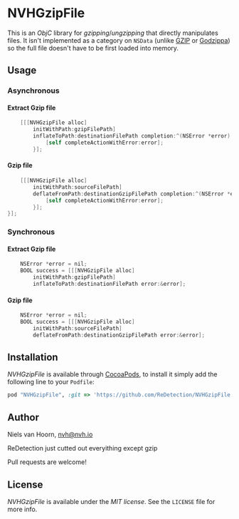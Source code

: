 # NVHGzipFile

This is an *ObjC* library for *gzipping*/*ungzipping* that directly manipulates files. It isn't implemented as a category on `NSData` (unlike [GZIP](https://github.com/nicklockwood/GZIP) or [Godzippa](https://github.com/mattt/Godzippa)) so the full file doesn't have to be first loaded into memory.

## Usage

### Asynchronous

#### Extract Gzip file

```objective-c
    [[[NVHGzipFile alloc]
        initWithPath:gzipFilePath]
        inflateToPath:destinationFilePath completion:^(NSError *error) {
            [self completeActionWithError:error];
        }];
```

#### Gzip file

```objective-c
    [[[NVHGzipFile alloc]
        initWithPath:sourceFilePath]
        deflateFromPath:destinationGzipFilePath completion:^(NSError *error) {
            [self completeActionWithError:error];
        }];
}];
```


### Synchronous

#### Extract Gzip file

```objective-c
    NSError *error = nil;
    BOOL success = [[[NVHGzipFile alloc]
        initWithPath:gzipFilePath]
        inflateToPath:destinationFilePath error:&error];
```

#### Gzip file

```objective-c
    NSError *error = nil;
    BOOL success = [[[NVHGzipFile alloc]
        initWithPath:sourceFilePath]
        deflateFromPath:destinationGzipFilePath error:&error];
```

## Installation

*NVHGzipFile* is available through [CocoaPods](http://cocoapods.org), to install
it simply add the following line to your `Podfile`:

```ruby
pod "NVHGzipFile", :git => 'https://github.com/ReDetection/NVHGzipFile.git'
```

## Author

Niels van Hoorn, nvh@nvh.io

ReDetection just cutted out everyithing except gzip 

Pull requests are welcome!

## License

*NVHGzipFile* is available under the *MIT license*. See the `LICENSE` file for more info.
